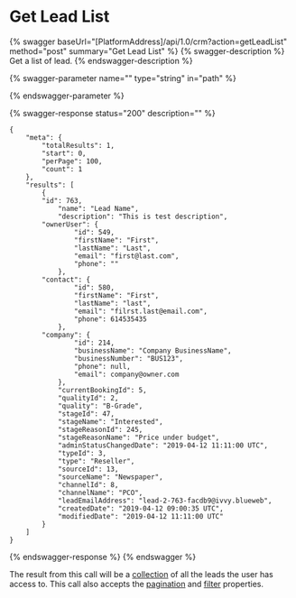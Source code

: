 # Get Lead List

{% swagger baseUrl="[PlatformAddress]/api/1.0/crm?action=getLeadList" method="post" summary="Get Lead List" %}
{% swagger-description %}
Get a list of lead.
{% endswagger-description %}

{% swagger-parameter name="" type="string" in="path" %}

{% endswagger-parameter %}

{% swagger-response status="200" description="" %}
```
{
    "meta": {
        "totalResults": 1,
        "start": 0,
        "perPage": 100,
        "count": 1
    },
    "results": [
        {
        "id": 763,
            "name": "Lead Name",
            "description": "This is test description",
        "ownerUser": {
                "id": 549,
                "firstName": "First",
                "lastName": "Last",
                "email": "first@last.com",
                "phone": ""
            },
        "contact": {
                "id": 580,
                "firstName": "First",
                "lastName": "last",
                "email": "filrst.last@email.com",
                "phone": 614535435
            },
        "company": {
                "id": 214,
                "businessName": "Company BusinessName",
                "businessNumber": "BUS123",
                "phone": null,
                "email": company@owner.com
            },
            "currentBookingId": 5,
            "qualityId": 2,
            "quality": "B-Grade",
            "stageId": 47,
            "stageName": "Interested",
            "stageReasonId": 245,
            "stageReasonName": "Price under budget",
            "adminStatusChangedDate": "2019-04-12 11:11:00 UTC",
            "typeId": 3,
            "type": "Reseller",
            "sourceId": 13,
            "sourceName": "Newspaper",
            "channelId": 8,
            "channelName": "PCO",
            "leadEmailAddress": "lead-2-763-facdb9@ivvy.blueweb",
            "createdDate": "2019-04-12 09:00:35 UTC",
            "modifiedDate": "2019-04-12 11:11:00 UTC"
        }
    ]
}
```
{% endswagger-response %}
{% endswagger %}

The result from this call will be a [collection](../getting-started/interpreting-the-response/collections.md) of all the leads the user has access to. This call also accepts the [pagination](../getting-started/interpreting-the-response/pagination.md) and [filter](../getting-started/interpreting-the-response/filtering.md) properties.
